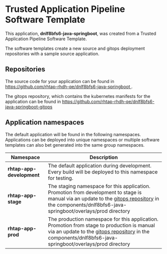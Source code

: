 # Trusted Application Pipeline Software Template

This application, **dnlf8bfs6-java-springboot**, was created from a Trusted Application Pipeline Software Template.

The software templates create a new source and gitops deployment repositories with a sample source application. 

## Repositories

The source code for your application can be found in [https://github.com/rhtap-rhdh-qe/dnlf8bfs6-java-springboot ](https://github.com/rhtap-rhdh-qe/dnlf8bfs6-java-springboot ).
 
The gitops repository, which contains the kubernetes manifests for the application can be found in 
[https://github.com/rhtap-rhdh-qe/dnlf8bfs6-java-springboot-gitops ](https://github.com/rhtap-rhdh-qe/dnlf8bfs6-java-springboot-gitops ) 

## Application namespaces 

The default application will be found in the following namespaces. Applications can be deployed into unique namespaces or multiple software templates can also bet generated into the same group namespaces.  

|  Namespace   |  Description   |  
| -------- | -------- |   
| **rhtap-app-development** | The default application during development. Every build will be deployed to this namespace for testing. | 
| **rhtap-app-stage** | The staging namespace for this application. Promotion from development to stage is manual via an update to the [gitops repository](https://github.com/rhtap-rhdh-qe/dnlf8bfs6-java-springboot-gitops ) in the components/dnlf8bfs6-java-springboot/overlays/prod directory |  
| **rhtap-app-prod** | The production namespace for this application. Promotion from stage to production is manual via an update to the [gitops repository](https://github.com/rhtap-rhdh-qe/dnlf8bfs6-java-springboot-gitops ) in the components/dnlf8bfs6-java-springboot/overlays/prod directory | 
